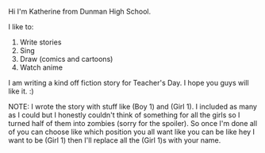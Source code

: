 Hi I'm Katherine from Dunman High School. 

I like to: 
1. Write stories
2. Sing
3. Draw (comics and cartoons)
4. Watch anime

I am writing a kind off fiction story for Teacher's Day. I hope you guys will like it. :)


NOTE: I wrote the story with stuff like (Boy 1) and (Girl 1). I included as many as I could but I honestly couldn't think of something for all the girls so I turned half of them into zombies (sorry for the spoiler). So once I'm done all of you can choose like which position you all want like you can be like hey I want to be (Girl 1) then I'll replace all the (Girl 1)s with your name. 
